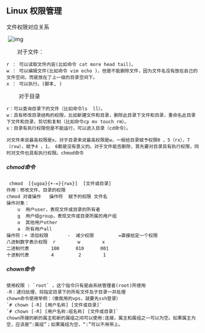 ## Linux 权限管理



文件权限对应关系

​       ![img](https://images2018.cnblogs.com/blog/824470/201805/824470-20180527175544026-1303914761.png)

  　　对于文件：

```shell
r ： 可以读取文件内容(比如命令 cat more head tail)。
w ： 可以编辑文件(比如命令 vim echo )，但是不能删除文件，因为文件名没有放在自己的文件空间，而是放在了上一级的目录空间下。
x ： 可以执行。(脚本, )
```

　　 对于目录

```
r：可以查询目录下的文件（比如命令ls  ll）。
w：具有修改目录结构的权限，比如新建文件和目录，删除此目录下文件和目录，重命名此目录下文件和目录，剪切和复制（比如命令cp mv touch rm）。
x：目录有执行权限但是不能运行，可以进入目录（cd命令）。

对文件来说最高权限是x，对于目录来说最高权限是w，一般给目录赋予权限0 ，5（rx），7（rxw），赋予4 ，1， 6都是没有意义的。对于文件能否删除，首先要对目录具有执行权限，同时对文件也具有执行权限。chmod命令
```

##### chmod命令

```shell
 chmod  [{ugoa}{+-=}{rwx}]  [文件或目录]
作用：修改文件、目录的权限
chmod 对谁操作   操作符  赋予的权限 文件名
操作对象：
	u  用户user，表现文件或目录的所有者
	g  用户组group，表现文件或目录所属的用户组
	o  其他用户other
	a  所有用户all
操作符：+ 添加权限       -  减少权限         =直接给定一个权限
八进制数字表示权限  r        w        x
二进制代表 		 100      010      001
十进制代表  		 4         2        1
```

##### chown命令

```shell
使用权限 : `root` ，这个指令只有是由系统管理者(root)所使用
-R：递归处理，将指定目录下的所有文件及子目录一并处理 
chown命令使用举例：（像我用的vps，就要先ssh登录）
`# chown [-R] [用户名称] [文件或目录]` 
`# chown [-R] [用户名称:组名称] [文件或目录]`
chown所接的新的属主和新的属组之间可以使用:连接，属主和属组之一可以为空。如果属主为空，应该是“:属组”；如果属组为空，“:”可以不用带上。
```

